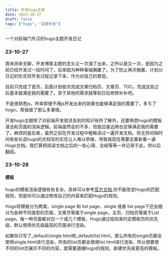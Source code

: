 ```yaml
---
title: 开发hugo主题
date: 2023-10-27
draft: false
tags: ["hugo", "主题开发"]
---
```


一个对前端门外汉的hugo主题开发日记

### 23-10-27

周末闲来无聊，开发博客主题的念头又一次涌了出来，之所以是又一次，是因为之前已经开发过一段时间了，后来因为种种事端搁置了。为了防止再次搁置，计划以日记的形式将开发过程记录下来，作为对自己的督促。

目前只完成了首页，后面计划依次完成文章归档页、文章页、TOC。完成这些之后基本就满足我的需要了。至于其他的需求就等到日后修修补补吧。

不是很熟悉js，所幸即便不用js开发出来的效果也能够满足我的需要了，多亏了hugo，帮我做了那么多事情。

开发hugo主题除了对前端开发锁涉及到的知识有所了解外，还要熟悉hugo的模板语法和页面的渲染逻辑。前端虽然会的不多，但是边查边用也足够满足我的需要了。麻烦的是后者，虽然之前在开发过程中粗略读过一遍开发文档，但无奈间隔时间有些长且hugo的文档写的实在让人难以恭维，导致我现在需要去重新看一遍Hugo文档。我打算把阅读文档之后的一些心得、总结等等一并记录于此，供以后翻阅。

### 23-10-28

#### 模板

hugo的模板渲染逻辑有些复杂，具体可以参考[官方文档](https://gohugo.io/templates/lookup-order/),你不能改变Hugo的匹配规则，但是你可以通过修改自己的内容来匹配Hugo的规则。

Hugo将模板分为两类，single page 和 list page，single 或者 list page下还会细分为各种不同类型的页面，文章页等属于single page，主页、归档页等属于List page。每一种页面都对应一个或几个模板，Hugo通过规则来约定模板页的优先级，默认使用优先级最高的页面进行渲染。

如果你只写了\_default/single.html和\_default/list.html，那么所有的single页都会使用single.html进行渲染，所有的list页都会使用list.html进行渲染，所以想要使不同的list页展示不同的内容，就需要遵循hugo的规则，新建优先级更高的模板。
